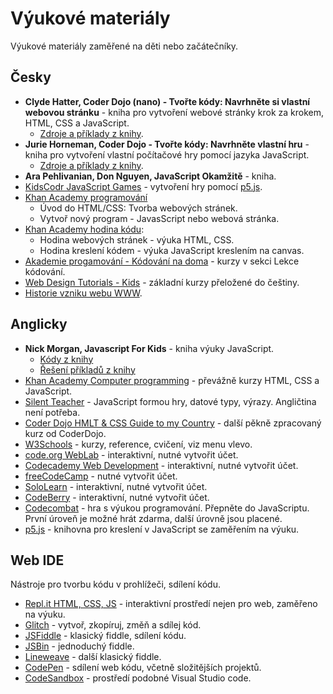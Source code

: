 ﻿# Výukové materiály
Výukové materiály zaměřené na děti nebo začátečníky.

## Česky

* **Clyde Hatter, Coder Dojo (nano) - Tvořte kódy: Navrhněte si vlastní webovou stránku** - kniha pro vytvoření webové stránky krok za krokem, HTML, CSS a JavaScript.
  * [Zdroje a příklady z knihy](https://kids.scholastic.com/kids/books/coder-dojo/build-your-own-website/).
* **Jurie Horneman, Coder Dojo - Tvořte kódy: Navrhněte vlastní hru** - kniha pro vytvoření vlastní počítačové hry pomocí jazyka JavaScript.
  * [Zdroje a příklady z knihy](https://kids.scholastic.com/kids/books/coder-dojo/make-your-own-game/).
* **Ara Pehlivanian, Don Nguyen, JavaScript Okamžitě** - kniha.
* [KidsCodr JavaScript Games](https://www.kidscodr.cz/kurzy/41-javascript-games) - vytvoření hry pomocí [p5.js](https://p5js.org/).
* [Khan Academy programování](https://cs.khanacademy.org/computing/computer-programming)
  * Úvod do HTML/CSS: Tvorba webových stránek.
  * Vytvoř nový program - JavasScript nebo webová stránka.
* [Khan Academy hodina kódu](https://cs.khanacademy.org/hourofcode):
  * Hodina webových stránek - výuka HTML, CSS.
  * Hodina kreslení kódem - výuka JavaScript kreslením na canvas.
* [Akademie progamování - Kódování na doma](https://www.akademieprogramovani.cz/kodovani-na-doma/) - kurzy v sekci Lekce kódování.
* [Web Design Tutorials - Kids](https://webdesign.tutsplus.com/cs/categories/kids) - základní kurzy přeložené do češtiny.
* [Historie vzniku webu WWW](https://cs.wikipedia.org/wiki/World_Wide_Web).

## Anglicky

* **Nick Morgan, Javascript For Kids** - kniha výuky JavaScript.
  * [Kódy z knihy](https://github.com/js4k/JavaScriptForKidsCode)
  * [Řešení příkladů z knihy](https://github.com/js4k/JavaScriptForKidsSolutions)
* [Khan Academy Computer programming](https://www.khanacademy.org/computing/computer-programming) - převážně kurzy HTML, CSS a JavaScript.
* [Silent Teacher](http://silentteacher.toxicode.fr/) - JavaScript formou hry, datové typy, výrazy. Angličtina není potřeba.
* [Coder Dojo HMLT & CSS Guide to my Country](https://projects.raspberrypi.org/en/coderdojo/2) - další pěkně zpracovaný kurz od CoderDojo.
* [W3Schools](https://www.w3schools.com/) - kurzy, reference, cvičení, viz menu vlevo.
* [code.org WebLab](https://code.org/educate/weblab) - interaktivní, nutné vytvořit účet.
* [Codecademy Web Development](https://www.codecademy.com/learn/paths/web-development) - interaktivní, nutné vytvořit účet.
* [freeCodeCamp](https://www.freecodecamp.org) - nutné vytvořit účet.
* [SoloLearn](https://www.sololearn.com/Courses/) - interaktivní, nutné vytvořit účet.
* [CodeBerry](https://codeberryschool.com/cz) - interaktivní, nutné vytvořit účet.
* [Codecombat](https://codecombat.com/) - hra s výukou programování. Přepněte do JavaScriptu. První úroveň je možné hrát zdarma, další úrovně jsou placené.
* [p5.js](https://p5js.org/) - knihovna pro kreslení v JavaScript se zaměřením na výuku.

## Web IDE
Nástroje pro tvorbu kódu v prohlížeči, sdílení kódu.

* [Repl.it HTML, CSS, JS](https://repl.it/languages/html) - interaktivní prostředí nejen pro web, zaměřeno na výuku.
* [Glitch](https://glitch.com/) - vytvoř, zkopíruj, změň a sdílej kód.
* [JSFiddle](https://jsfiddle.net/) - klasický fiddle, sdílení kódu.
* [JSBin](https://jsbin.com) - jednoduchý fiddle.
* [Lineweave](https://liveweave.com/) - další klasický fiddle.
* [CodePen](https://codepen.io) - sdílení web kódu, včetně složitějších projektů.
* [CodeSandbox](https://codesandbox.io/) - prostředí podobné Visual Studio code.
